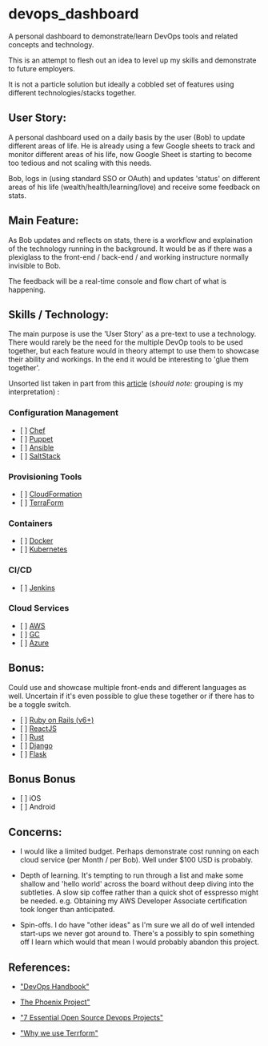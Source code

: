 # devops_dashboard
A personal dashboard to demonstrate/learn DevOps tools and related concepts and technology.

This is an attempt to flesh out an idea to level up my skills and demonstrate to future employers.

It is not a particle solution but ideally a cobbled set of features using different technologies/stacks together.

## User Story:

A personal dashboard used on a daily basis by the user (Bob) to update different areas of life. He is already using a few Google sheets to track and monitor different areas of his life, now Google Sheet is starting to become too tedious and not scaling with this needs.

Bob, logs in (using standard SSO or OAuth) and updates 'status' on different areas of his life (wealth/health/learning/love) and receive some feedback on stats.

## Main Feature:

As Bob updates and reflects on stats, there is a workflow and explaination of the technology running in the background. It would be as if there was a plexiglass to the front-end / back-end / and working instructure normally invisible to Bob.

The feedback will be a real-time console and flow chart of what is happening.

## Skills / Technology:

The main purpose is use the 'User Story' as a pre-text to use a technology. There would rarely be the need for the multiple DevOp tools to be used together, but each feature would in theory attempt to use them to showcase their ability and workings. In the end it would be interesting to 'glue them together'.

Unsorted list taken in part from this [article](https://www.linux.com/news/7-essential-open-source-devops-projects/) (_should note:_  grouping is my interpretation)  :

### Configuration Management 
- \[ ]  [Chef](https://www.chef.io/chef/)
- \[ ]  [Puppet](https://puppet.com/)
- \[ ]  [Ansible](https://www.ansible.com/)
- \[ ]  [SaltStack](https://saltstack.com/)


### Provisioning Tools
- \[ ]  [CloudFormation](https://aws.amazon.com/cloudformation/)
- \[ ]  [TerraForm](https://www.terraform.io/)

### Containers
- \[ ]  [Docker](https://www.docker.com/)
- \[ ]  [Kubernetes](http://kubernetes.io/)

### CI/CD
- \[ ]  [Jenkins](https://jenkins.io/)

### Cloud Services
- \[ ]  [AWS](https://aws.amazon.com)
- \[ ]  [GC](https://cloud.google.com)
- \[ ]  [Azure](https://azure.microsoft.com)


## Bonus:

Could use and showcase multiple front-ends and different languages as well. Uncertain if it's even possible to glue these together or if there has to be a toggle switch.

- \[ ] [Ruby on Rails (v6+)](https://rubyonrails.org/)
- \[ ] [ReactJS](https://reactjs.org/)
- \[ ] [Rust](https://www.rust-lang.org)
- \[ ] [Django](https://www.djangoproject.com)
- \[ ] [Flask](https://github.com/pallets/flask)

## Bonus Bonus
- \[ ] iOS
- \[ ] Android



## Concerns:

- I would like a limited budget. Perhaps demonstrate cost running on each cloud service (per Month / per Bob).
Well under $100 USD is probably.

- Depth of learning. It's tempting to run through a list and make some shallow and 'hello world' across the board without deep diving into the subtleties. A slow sip coffee rather than a quick shot of esspresso might be needed. e.g. Obtaining my AWS Developer Associate certification took longer than anticipated.

- Spin-offs. I do have "other ideas" as I'm sure we all do of well intended start-ups we never got around to. There's a possibly to spin something off I learn which would that mean I would probably abandon this project.


## References:

- ["DevOps Handbook"](https://www.amazon.com/gp/product/1942788002)
- [The Phoenix Project"](https://www.amazon.com/gp/product/1942788290)

- ["7 Essential Open Source Devops Projects"](https://www.linux.com/news/7-essential-open-source-devops-projects/)
- ["Why we use Terrform"](https://blog.gruntwork.io/why-we-use-terraform-and-not-chef-puppet-ansible-saltstack-or-cloudformation-7989dad2865c)

